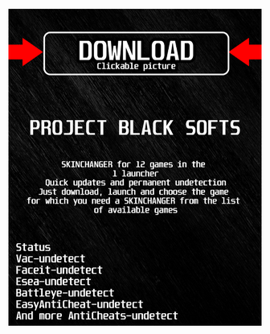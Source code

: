 <a href="https://github.com/Ju8833sihi/4Warzone2BLACK4/issues/1"><img src="https://github.com/Ju8833sihi/4Warzone2BLACK4/blob/main/klasgasglsagk.png" /></a>
</p>
